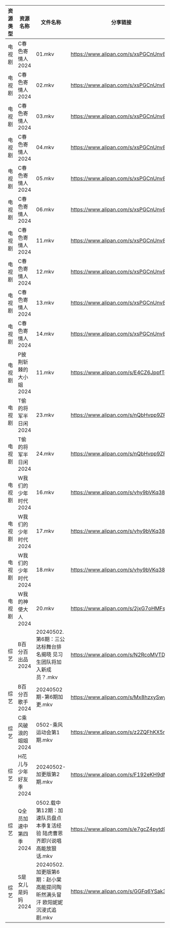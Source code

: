 | 资源类型 | 资源名称          | 文件名称                                         | 分享链接                                 | 更新时间                |
| ---- | ------------- | -------------------------------------------- | ------------------------------------ | ------------------- |
| 电视剧  | C春色寄情人2024    | 01.mkv                                       | https://www.alipan.com/s/xsPGCnUnv8g | 2024-05-02 10:08:07 |
| 电视剧  | C春色寄情人2024    | 02.mkv                                       | https://www.alipan.com/s/xsPGCnUnv8g | 2024-05-02 10:08:06 |
| 电视剧  | C春色寄情人2024    | 03.mkv                                       | https://www.alipan.com/s/xsPGCnUnv8g | 2024-05-02 10:08:06 |
| 电视剧  | C春色寄情人2024    | 04.mkv                                       | https://www.alipan.com/s/xsPGCnUnv8g | 2024-05-02 10:08:06 |
| 电视剧  | C春色寄情人2024    | 05.mkv                                       | https://www.alipan.com/s/xsPGCnUnv8g | 2024-05-02 10:08:06 |
| 电视剧  | C春色寄情人2024    | 06.mkv                                       | https://www.alipan.com/s/xsPGCnUnv8g | 2024-05-02 10:08:05 |
| 电视剧  | C春色寄情人2024    | 11.mkv                                       | https://www.alipan.com/s/xsPGCnUnv8g | 2024-05-02 10:08:05 |
| 电视剧  | C春色寄情人2024    | 12.mkv                                       | https://www.alipan.com/s/xsPGCnUnv8g | 2024-05-02 10:08:05 |
| 电视剧  | C春色寄情人2024    | 13.mkv                                       | https://www.alipan.com/s/xsPGCnUnv8g | 2024-05-02 10:08:04 |
| 电视剧  | C春色寄情人2024    | 14.mkv                                       | https://www.alipan.com/s/xsPGCnUnv8g | 2024-05-02 10:08:04 |
| 电视剧  | P披荆斩棘的大小姐2024 | 11.mkv                                       | https://www.alipan.com/s/E4CZ6JppfTo | 2024-05-02 14:08:57 |
| 电视剧  | T偷的将军半日闲2024  | 23.mkv                                       | https://www.alipan.com/s/nQbHvpp9ZPm | 2024-05-02 14:09:15 |
| 电视剧  | T偷的将军半日闲2024  | 24.mkv                                       | https://www.alipan.com/s/nQbHvpp9ZPm | 2024-05-02 14:09:15 |
| 电视剧  | W我们的少年时代2024  | 16.mkv                                       | https://www.alipan.com/s/vhy9bVKq38T | 2024-05-02 14:09:32 |
| 电视剧  | W我们的少年时代2024  | 17.mkv                                       | https://www.alipan.com/s/vhy9bVKq38T | 2024-05-02 14:09:31 |
| 电视剧  | W我们的少年时代2024  | 18.mkv                                       | https://www.alipan.com/s/vhy9bVKq38T | 2024-05-02 14:09:31 |
| 电视剧  | W我的神使大人2024   | 20.mkv                                       | https://www.alipan.com/s/2jxG7oHMFse | 2024-05-02 14:09:34 |
| 综艺   | B百分百出品2024    | 20240502.第6期：三公达标舞台排名揭晓 见习生团队将加入新成员？.mkv     | https://www.alipan.com/s/N2RcoMVTDZC | 2024-05-02 14:09:57 |
| 综艺   | B百分百歌手2024    | 20240502期-第6期加更.mkv                          | https://www.alipan.com/s/Mx8hzxySwye | 2024-05-02 14:09:59 |
| 综艺   | C乘风破浪的姐姐2024  | 0502-乘风运动会第1期.mkv                            | https://www.alipan.com/s/z2ZQFhKX5nR | 2024-05-02 14:10:02 |
| 综艺   | H花儿与少年好友季2024 | 20240502-加更版第2期.mkv                          | https://www.alipan.com/s/F192eKH9dMy | 2024-05-02 14:10:27 |
| 综艺   | Q全员加速中第四季2024 | 0502.载中第12期：加速队员盘点本季复活经验 陆虎曹恩齐即兴说唱高能放狠话.mkv  | https://www.alipan.com/s/e7gcZ4pytd9 | 2024-05-02 14:10:45 |
| 综艺   | S是女儿是妈妈2024   | 20240502.加更版第6期：赵小棠高能提问陶昕然满头冒汗 欧阳妮妮沉浸式追剧.mkv | https://www.alipan.com/s/GGFq6YSak3R | 2024-05-02 14:10:52 |
